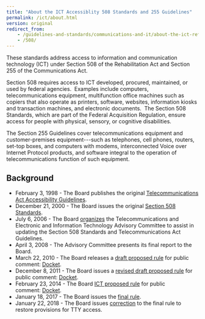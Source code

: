 ```yaml
---
title: "About the ICT Accessiblity 508 Standards and 255 Guidelines"
permalink: /ict/about.html
version: original
redirect_from:
    - /guidelines-and-standards/communications-and-it/about-the-ict-refresh/
    - /508/
---
```


These standards address access to information and communication technology (ICT) under Section 508 of the Rehabilitation Act and Section 255 of the Communications Act. 

Section 508 requires access to ICT developed, procured, maintained, or used by federal agencies.  Examples include computers, telecommunications equipment, multifunction office machines such as copiers that also operate as printers, software, websites, information kiosks and transaction machines, and electronic documents.  The Section 508 Standards, which are part of the Federal Acquisition Regulation, ensure access for people with physical, sensory, or cognitive disabilities.

The Section 255 Guidelines cover telecommunications equipment and customer-premises equipment---such as telephones, cell phones, routers, set-top boxes, and computers with modems, interconnected Voice over Internet Protocol products, and software integral to the operation of telecommunications function of such equipment.

## Background

* February 3, 1998 - The Board publishes the original [Telecommunications Act Accessibility Guidelines](https://www.federalregister.gov/d/98-2414).
* December 21, 2000 - The Board issues the original [Section 508 Standards](https://www.federalregister.gov/d/E6-10562).
* July 6, 2006 - The Board [organizes](https://www.federalregister.gov/d/E6-10562) the Telecommunications and Electronic and Information Technology Advisory Committee to assist in updating the Section 508 Standards and Telecommunications Act Guidelines.
* April 3, 2008 - The Advisory Committee presents its final report to the Board.
* March 22, 2010 - The Board releases a [draft proposed rule](https://www.regulations.gov/document?D=ATBCB-2010-0001-0002) for public comment: [Docket](https://www.regulations.gov/docket?D=ATBCB-2010-0001).
* December 8, 2011 - The Board issues a [revised draft proposed rule](https://www.regulations.gov/document?D=ATBCB-2011-0007-0001) for public comment: [Docket](https://www.regulations.gov/docket?D=ATBCB-2011-0007).
* February 23, 2014 - The Board [ICT proposed rule](https://www.regulations.gov/document?D=ATBCB-2015-0002-0001) for public comment: [Docket](https://www.regulations.gov/docket?D=ATBCB-2015-0002).
* January 18, 2017 - The Board issues the [final rule](https://www.regulations.gov/document?D=ATBCB-2015-0002-0144).
* January 22, 2018 - The Board issues [correction](https://www.regulations.gov/document?D=ATBCB-2015-0002-0146) to the final rule to restore provisions for TTY access. 
